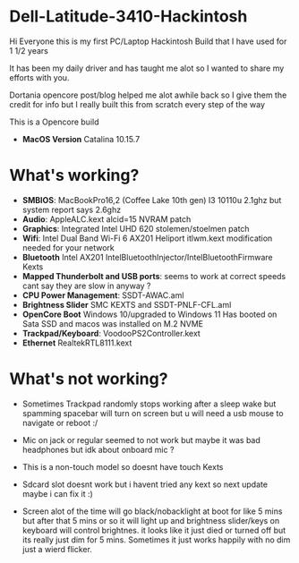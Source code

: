# Dell-Latitude-3410-Hackintosh 
Hi Everyone this is my first PC/Laptop Hackintosh Build that I have used for 1 1/2 years

It has been my daily driver and has taught me alot so I wanted to share my efforts with you.  

Dortania opencore post/blog helped me alot awhile back so I give them the credit for info but I really built this from scratch every step of the way


This is a Opencore build 
* **MacOS Version** Catalina 10.15.7

# What's working?
* **SMBIOS**: MacBookPro16,2 (Coffee Lake 10th gen) I3 10110u 2.1ghz but system report says 2.6ghz
* **Audio**: AppleALC.kext alcid=15 NVRAM patch 
* **Graphics**: Integrated Intel UHD 620 stolemen/stoelmen patch 
* **Wifi**: Intel Dual Band Wi-Fi 6 AX201 Heliport itlwm.kext modification needed for your network
* **Bluetooth** Intel AX201 IntelBluetoothInjector/IntelBluetoothFirmware Kexts
* **Mapped Thunderbolt and USB ports**: seems to work at correct speeds cant say they are slow in anyway ?
* **CPU Power Management**: SSDT-AWAC.aml 
* **Brightness Slider** SMC KEXTS and SSDT-PNLF-CFL.aml
* **OpenCore Boot** Windows 10/upgraded to Windows 11 Has booted on Sata SSD and macos was installed on M.2 NVME 
* **Trackpad/Keyboard**: VoodooPS2Controller.kext
* **Ethernet** RealtekRTL8111.kext 

# What's not working?
* Sometimes Trackpad randomly stops working after a sleep wake but spamming spacebar will turn on screen but u will need a usb mouse to navigate or reboot :/ 

* Mic on jack or regular seemed to not work but maybe it was bad headphones but idk about onboard mic ?

* This is a non-touch model so doesnt have touch Kexts

* Sdcard slot doesnt work but i havent tried any kext so next update maybe i can fix it :)

* Screen alot of the time will go black/nobacklight at boot for like 5 mins but after that 5 mins or so it will light up and brightness slider/keys on keyboard will control brightnes. it looks like it just died or turned off but its really just dim for 5 mins. Sometimes it just works happily with no dim just a wierd flicker.
